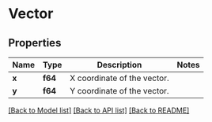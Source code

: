 # Vector

## Properties

Name | Type | Description | Notes
------------ | ------------- | ------------- | -------------
**x** | **f64** | X coordinate of the vector. | 
**y** | **f64** | Y coordinate of the vector. | 

[[Back to Model list]](../README.md#documentation-for-models) [[Back to API list]](../README.md#documentation-for-api-endpoints) [[Back to README]](../README.md)


